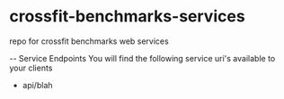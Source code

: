 crossfit-benchmarks-services
============================

repo for crossfit benchmarks web services

-- Service Endpoints
You will find the following service uri's available to your clients

* api/blah